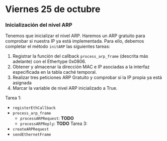 # Viernes 25 de octubre

### Inicialización del nivel ARP

Tenemos que inicializar el nivel ARP. Haremos un ARP gratuito para comprobar si nuestra IP ya está implementada. Para ello, debemos completar el método `initARP` las siguientes tareas:
1. Registrar la función del callback `process_arp_frame` (descrita más adelante) con el Ethertype 0x0806.
2. Obtener y almacenar la dirección MAC e IP asociadas a la interfaz especificada en la tabla caché temporal.
3. Realizar tres peticiones ARP Gratuito y comprobar si la IP propia ya está asignada
4. Marcar la variable de nivel ARP inicializado a True.

Tarea 1:
* `registerEthCallback`
* `process_arp_frame`
    * `processARPRequest`: **TODO**
    * `processARPReply`: **TODO**
Tarea 3:
* `createARPRequest`
* `sendEthernetFrame`
